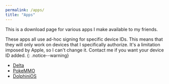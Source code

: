 ```yaml
---
permalink: /apps/
title: "Apps"
---
```


This is a download page for various apps I make available to my friends.

These apps all use ad-hoc signing for specific device IDs. This means that they will only work on devices that I specifically authorize. It's a limitation imposed by Apple, so I can't change it. Contact me if you want your device ID added.
{: .notice--warning}

+ [Delta](itms-services://?action=download-manifest&url=https://jjtech.dev/repo/delta.plist)
+ [PokeMMO](itms-services://?action=download-manifest&url=https://jjtech.dev/repo/pokemmo.plist)
+ [DolphiniOS](itms-services://?action=download-manifest&url=https://jjtech.dev/repo/dolphin.plist)

<!--
Experimental (Report problems, not signed for everyone yet):
+ [RetroArch](itms-services://?action=download-manifest&url=https://jjtech.dev/repo/retroarch.plist)
-->

<!--
Known broken (do not use):
+ [DolphiniOS](itms-services://?action=download-manifest&url=https://jjtech.dev/repo/dolphin.plist)
+ [DolphiniOS (Fastmem)](itms-services://?action=download-manifest&url=https://jjtech.dev/repo/dolphin-fastmem.plist)
-->
